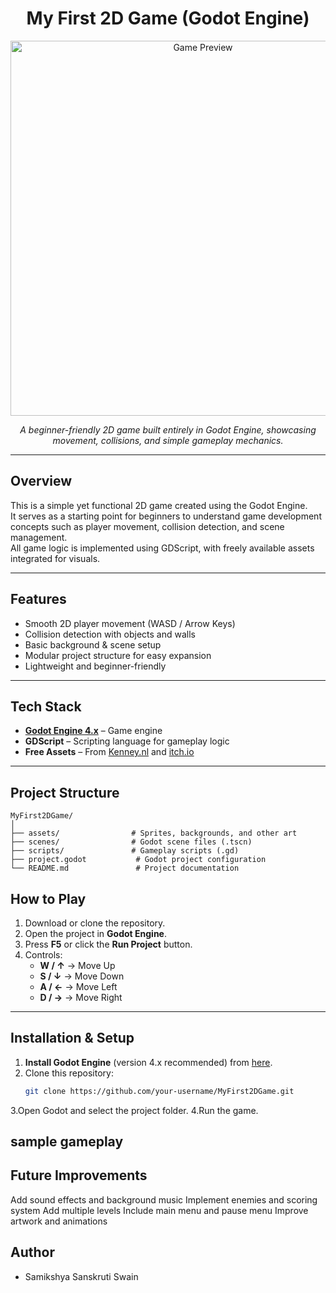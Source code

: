<h1 align="center">My First 2D Game (Godot Engine)</h1>

<p align="center">
  <img src="assets/preview.gif" alt="Game Preview" width="600"/>
</p>

<p align="center">
  <em>A beginner-friendly 2D game built entirely in Godot Engine, showcasing movement, collisions, and simple gameplay mechanics.</em>
</p>

---

## Overview
This is a simple yet functional 2D game created using the Godot Engine.  
It serves as a starting point for beginners to understand game development concepts such as player movement, collision detection, and scene management.  
All game logic is implemented using GDScript, with freely available assets integrated for visuals.

---

## Features
- Smooth 2D player movement (WASD / Arrow Keys)
- Collision detection with objects and walls
- Basic background & scene setup
- Modular project structure for easy expansion
- Lightweight and beginner-friendly

---

## Tech Stack
- **[Godot Engine 4.x](https://godotengine.org/)** – Game engine
- **GDScript** – Scripting language for gameplay logic
- **Free Assets** – From [Kenney.nl](https://kenney.nl/assets) and [itch.io](https://itch.io/game-assets)

---


## Project Structure
```plaintext
MyFirst2DGame/
│
├── assets/                # Sprites, backgrounds, and other art
├── scenes/                # Godot scene files (.tscn)
├── scripts/               # Gameplay scripts (.gd)
├── project.godot           # Godot project configuration
└── README.md               # Project documentation
```

## How to Play
1. Download or clone the repository.
2. Open the project in **Godot Engine**.
3. Press **F5** or click the **Run Project** button.
4. Controls:
   - **W / ↑** → Move Up  
   - **S / ↓** → Move Down  
   - **A / ←** → Move Left  
   - **D / →** → Move Right  

---

## Installation & Setup
1. **Install Godot Engine** (version 4.x recommended) from [here](https://godotengine.org/download).
2. Clone this repository:
   ```bash
   git clone https://github.com/your-username/MyFirst2DGame.git
   ```
3.Open Godot and select the project folder.
4.Run the game.

## sample gameplay


## Future Improvements
Add sound effects and background music
Implement enemies and scoring system
Add multiple levels
Include main menu and pause menu
Improve artwork and animations


## Author
- Samikshya Sanskruti Swain
